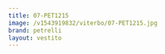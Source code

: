 ```yaml
---
title: 07-PET1215
image: /v1543919832/viterbo/07-PET1215.jpg
brand: petrelli
layout: vestito
---
```

